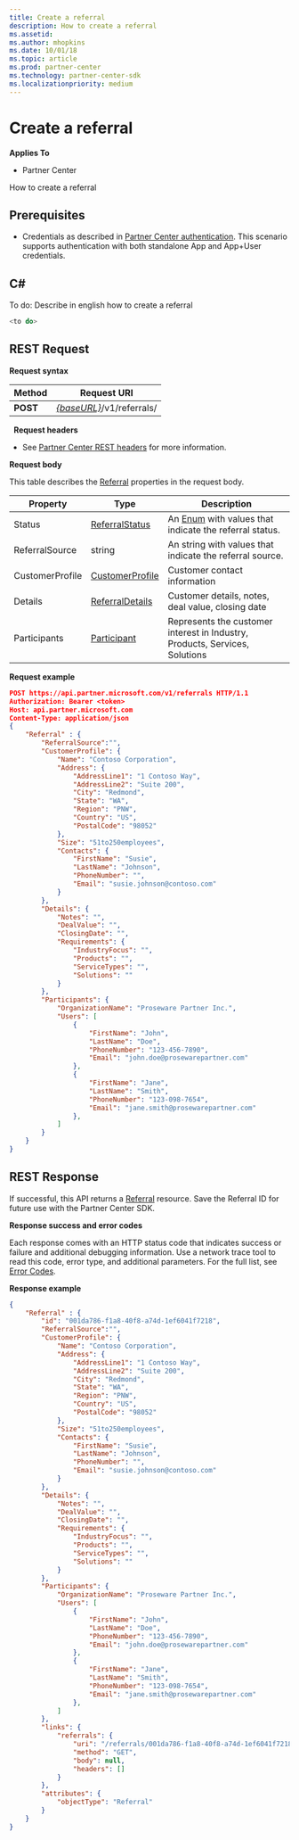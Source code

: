 ```yaml
---
title: Create a referral
description: How to create a referral
ms.assetid: 
ms.author: mhopkins
ms.date: 10/01/18
ms.topic: article
ms.prod: partner-center
ms.technology: partner-center-sdk
ms.localizationpriority: medium
---
```


# Create a referral


**Applies To**

-   Partner Center


How to create a referral

## <span id="Prerequisites"></span><span id="prerequisites"></span><span id="PREREQUISITES"></span>Prerequisites


-   Credentials as described in [Partner Center authentication](partner-center-authentication.md). This scenario supports authentication with both standalone App and App+User credentials.


## <span id="C_"></span><span id="c_"></span>C#


To do: Describe in english how to create a referral


``` csharp
<to do>
```

## <span id="REST_Request"></span><span id="rest_request"></span><span id="REST_REQUEST"></span>REST Request


**Request syntax**

| Method   | Request URI                                                                                                 |
|----------|-------------------------------------------------------------------------------------------------------------|
| **POST** | [*{baseURL}*](partner-center-rest-urls.md)/v1/referrals/                                                    |

 
**Request headers**

-   See [Partner Center REST headers](headers.md) for more information.

**Request body**

This table describes the [Referral](referral.md) properties in the request body.

| Property              | Type                                              | Description                                                                                                       |
|-----------------------|---------------------------------------------------|-------------------------------------------------------------------------------------------------------------------|
| Status                | [ReferralStatus](referral.md#ReferralStatus)     | An [Enum](https://docs.microsoft.com/en-us/dotnet/api/system.enum) with values that indicate the referral status. |
| ReferralSource        | string     										| An string with values that indicate the referral source. |
| CustomerProfile       | [CustomerProfile](referral.md#CustomerProfile)   | Customer contact information                                                                                      |
| Details               | [ReferralDetails](referral.md#ReferralDetails)   | Customer details, notes, deal value, closing date                                                                 |
| Participants          | [Participant](referral.md#Participant)           | Represents the customer interest in Industry, Products, Services, Solutions                                       |


**Request example**

```json
POST https://api.partner.microsoft.com/v1/referrals HTTP/1.1
Authorization: Bearer <token>
Host: api.partner.microsoft.com
Content-Type: application/json
{
	"Referral" : {
		"ReferralSource":"",
		"CustomerProfile": {
	        "Name": "Contoso Corporation",
	        "Address": {
	            "AddressLine1": "1 Contoso Way",
	            "AddressLine2": "Suite 200",
	            "City": "Redmond",
	            "State": "WA",
	            "Region": "PNW",
	            "Country": "US",
	            "PostalCode": "98052"
			},
			"Size": "51to250employees",
			"Contacts": {
				"FirstName": "Susie",
				"LastName": "Johnson",
				"PhoneNumber": "",
				"Email": "susie.johnson@contoso.com"
			}
        },
        "Details": {
		    "Notes": "",
	        "DealValue": "",
	        "ClosingDate": "",
	        "Requirements": {
		        "IndustryFocus": "",
                "Products": "",
		        "ServiceTypes": "",
		        "Solutions": ""		        
	        }
	    },
        "Participants": {
            "OrganizationName": "Proseware Partner Inc.",
            "Users": [
				{
					"FirstName": "John",
					"LastName": "Doe",
					"PhoneNumber": "123-456-7890",
					"Email": "john.doe@prosewarepartner.com"
				},
				{
					"FirstName": "Jane",
					"LastName": "Smith",
					"PhoneNumber": "123-098-7654",
					"Email": "jane.smith@prosewarepartner.com"
				},
			]
        }
	}
}
```

## <span id="Response"></span><span id="response"></span><span id="RESPONSE"></span>REST Response

If successful, this API returns a [Referral](referral.md) resource. Save the Referral ID for future use with the Partner Center SDK.

**Response success and error codes**

Each response comes with an HTTP status code that indicates success or failure and additional debugging information. Use a network trace tool to read this code, error type, and additional parameters. For the full list, see [Error Codes](error-codes.md).

**Response example**

``` json
{
	"Referral" : {
		"id": "001da786-f1a8-40f8-a74d-1ef6041f7218",
		"ReferralSource":"",
		"CustomerProfile": {
	        "Name": "Contoso Corporation",
	        "Address": {
	            "AddressLine1": "1 Contoso Way",
	            "AddressLine2": "Suite 200",
	            "City": "Redmond",
	            "State": "WA",
	            "Region": "PNW",
	            "Country": "US",
	            "PostalCode": "98052"
			},
			"Size": "51to250employees",
			"Contacts": {
				"FirstName": "Susie",
				"LastName": "Johnson",
				"PhoneNumber": "",
				"Email": "susie.johnson@contoso.com"
			}
        },
        "Details": {
		    "Notes": "",
	        "DealValue": "",
	        "ClosingDate": "",
	        "Requirements": {
		        "IndustryFocus": "",
                "Products": "",
		        "ServiceTypes": "",
		        "Solutions": ""		        
	        }
	    },
        "Participants": {
            "OrganizationName": "Proseware Partner Inc.",
            "Users": [
				{
					"FirstName": "John",
					"LastName": "Doe",
					"PhoneNumber": "123-456-7890",
					"Email": "john.doe@prosewarepartner.com"
				},
				{
					"FirstName": "Jane",
					"LastName": "Smith",
					"PhoneNumber": "123-098-7654",
					"Email": "jane.smith@prosewarepartner.com"
				},
			]
		},		
		"links": {
			"referrals": {
				"uri": "/referrals/001da786-f1a8-40f8-a74d-1ef6041f7218",
				"method": "GET",
				"body": null,
				"headers": []
			}
		},
		"attributes": {
			"objectType": "Referral"
		}
	}
}
```

 

 




